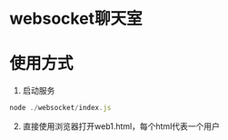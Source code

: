 # websocket聊天室
# 使用方式
1. 启动服务
```javascript
node ./websocket/index.js
```
2. 直接使用浏览器打开web1.html，每个html代表一个用户